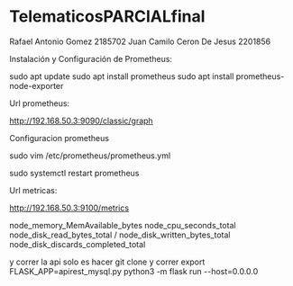# TelematicosPARCIALfinal
 Rafael Antonio Gomez 2185702
 Juan Camilo Ceron De Jesus  2201856


Instalación y Configuración de Prometheus:

sudo apt update
sudo apt install prometheus
sudo apt install prometheus-node-exporter



Url prometheus:

http://192.168.50.3:9090/classic/graph


Configuracion prometheus

sudo vim /etc/prometheus/prometheus.yml

sudo systemctl restart prometheus


Url metricas:

http://192.168.50.3:9100/metrics

node_memory_MemAvailable_bytes
node_cpu_seconds_total
node_disk_read_bytes_total / node_disk_written_bytes_total
node_disk_discards_completed_total

y correr la api solo es 
hacer git clone y correr 
export FLASK_APP=apirest_mysql.py
python3 -m flask run --host=0.0.0.0
